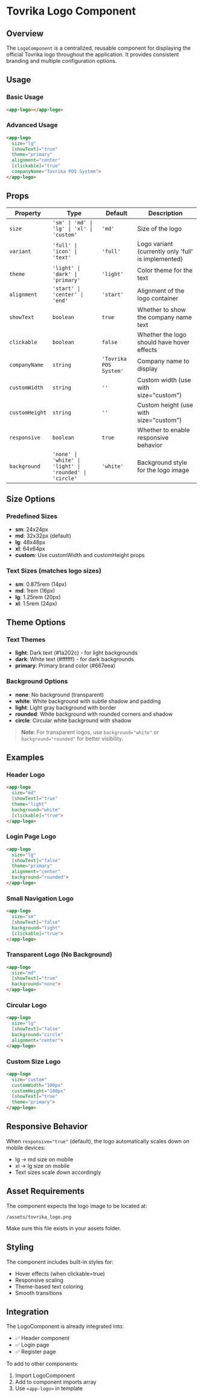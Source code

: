 # Tovrika Logo Component

## Overview
The `LogoComponent` is a centralized, reusable component for displaying the official Tovrika logo throughout the application. It provides consistent branding and multiple configuration options.

## Usage

### Basic Usage
```html
<app-logo></app-logo>
```

### Advanced Usage
```html
<app-logo 
  size="lg" 
  [showText]="true" 
  theme="primary"
  alignment="center"
  [clickable]="true"
  companyName="Tovrika POS System">
</app-logo>
```

## Props

| Property | Type | Default | Description |
|----------|------|---------|-------------|
| `size` | `'sm' \| 'md' \| 'lg' \| 'xl' \| 'custom'` | `'md'` | Size of the logo |
| `variant` | `'full' \| 'icon' \| 'text'` | `'full'` | Logo variant (currently only 'full' is implemented) |
| `theme` | `'light' \| 'dark' \| 'primary'` | `'light'` | Color theme for the text |
| `alignment` | `'start' \| 'center' \| 'end'` | `'start'` | Alignment of the logo container |
| `showText` | `boolean` | `true` | Whether to show the company name text |
| `clickable` | `boolean` | `false` | Whether the logo should have hover effects |
| `companyName` | `string` | `'Tovrika POS System'` | Company name to display |
| `customWidth` | `string` | `''` | Custom width (use with size="custom") |
| `customHeight` | `string` | `''` | Custom height (use with size="custom") |
| `responsive` | `boolean` | `true` | Whether to enable responsive behavior |
| `background` | `'none' \| 'white' \| 'light' \| 'rounded' \| 'circle'` | `'white'` | Background style for the logo image |

## Size Options

### Predefined Sizes
- **sm**: 24x24px
- **md**: 32x32px (default)
- **lg**: 48x48px
- **xl**: 64x64px
- **custom**: Use customWidth and customHeight props

### Text Sizes (matches logo sizes)
- **sm**: 0.875rem (14px)
- **md**: 1rem (16px)
- **lg**: 1.25rem (20px)
- **xl**: 1.5rem (24px)

## Theme Options

### Text Themes
- **light**: Dark text (#1a202c) - for light backgrounds
- **dark**: White text (#ffffff) - for dark backgrounds  
- **primary**: Primary brand color (#667eea)

### Background Options
- **none**: No background (transparent)
- **white**: White background with subtle shadow and padding
- **light**: Light gray background with border
- **rounded**: White background with rounded corners and shadow
- **circle**: Circular white background with shadow

> **Note**: For transparent logos, use `background="white"` or `background="rounded"` for better visibility.

## Examples

### Header Logo
```html
<app-logo 
  size="md" 
  [showText]="true" 
  theme="light" 
  background="white"
  [clickable]="true">
</app-logo>
```

### Login Page Logo
```html
<app-logo 
  size="lg" 
  [showText]="false" 
  theme="primary" 
  alignment="center"
  background="rounded">
</app-logo>
```

### Small Navigation Logo
```html
<app-logo 
  size="sm" 
  [showText]="false" 
  background="light"
  [clickable]="true">
</app-logo>
```

### Transparent Logo (No Background)
```html
<app-logo 
  size="md" 
  [showText]="true" 
  background="none">
</app-logo>
```

### Circular Logo
```html
<app-logo 
  size="lg" 
  [showText]="false" 
  background="circle" 
  alignment="center">
</app-logo>
```

### Custom Size Logo
```html
<app-logo 
  size="custom" 
  customWidth="100px" 
  customHeight="100px" 
  [showText]="true" 
  theme="primary">
</app-logo>
```

## Responsive Behavior

When `responsive="true"` (default), the logo automatically scales down on mobile devices:
- lg → md size on mobile
- xl → lg size on mobile
- Text sizes scale down accordingly

## Asset Requirements

The component expects the logo image to be located at:
```
/assets/tovrika_logo.png
```

Make sure this file exists in your assets folder.

## Styling

The component includes built-in styles for:
- Hover effects (when clickable=true)
- Responsive scaling
- Theme-based text coloring
- Smooth transitions

## Integration

The LogoComponent is already integrated into:
- ✅ Header component
- ✅ Login page
- ✅ Register page

To add to other components:
1. Import LogoComponent
2. Add to component imports array
3. Use `<app-logo>` in template